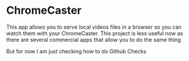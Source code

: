 # ChromeCaster

This app allows you to serve local videos files in a browser so you can watch them with your ChromeCaster. This project
is less useful now as there are several commercial apps that allow you to do the same thing

But for now I am just checking how to do Github Checks